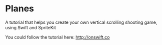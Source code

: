 # Planes
A tutorial that helps you create your own vertical scrolling shooting game, using Swift and SpriteKit

You could follow the tutorial here: http://onswift.co
